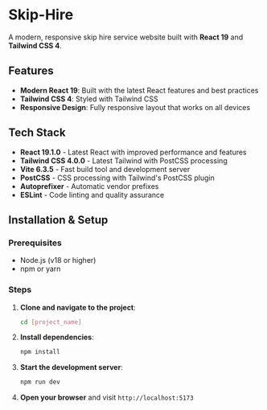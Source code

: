 # Skip-Hire

A modern, responsive skip hire service website built with **React 19** and **Tailwind CSS 4**.

## Features

- **Modern React 19**: Built with the latest React features and best practices
- **Tailwind CSS 4**: Styled with Tailwind CSS
- **Responsive Design**: Fully responsive layout that works on all devices

## Tech Stack

- **React 19.1.0** - Latest React with improved performance and features
- **Tailwind CSS 4.0.0** - Latest Tailwind with PostCSS processing
- **Vite 6.3.5** - Fast build tool and development server
- **PostCSS** - CSS processing with Tailwind's PostCSS plugin
- **Autoprefixer** - Automatic vendor prefixes
- **ESLint** - Code linting and quality assurance

## Installation & Setup

### Prerequisites
- Node.js (v18 or higher)
- npm or yarn

### Steps

1. **Clone and navigate to the project**:
   ```bash
   cd [project_name]
   ```

2. **Install dependencies**:
   ```bash
   npm install
   ```

3. **Start the development server**:
   ```bash
   npm run dev
   ```

4. **Open your browser** and visit `http://localhost:5173`
